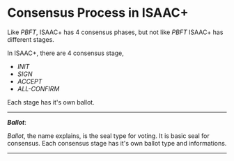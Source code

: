 # Consensus Process in ISAAC+

Like *PBFT*, ISAAC+ has 4 consensus phases, but not like *PBFT* ISAAC+ has different stages.

In ISAAC+, there are 4 consensus stage,

* *INIT*
* *SIGN*
* *ACCEPT*
* *ALL-CONFIRM*

Each stage has it's own ballot.

---
***Ballot***:

*Ballot*, the name explains, is the seal type for voting. It is basic seal for consensus. Each consensus stage has it's own ballot type and informations.

---
